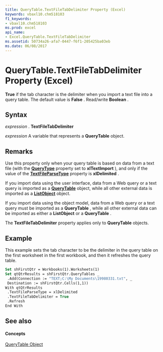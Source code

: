```yaml
---
title: QueryTable.TextFileTabDelimiter Property (Excel)
keywords: vbaxl10.chm518103
f1_keywords:
- vbaxl10.chm518103
ms.prod: excel
api_name:
- Excel.QueryTable.TextFileTabDelimiter
ms.assetid: 50734a26-afa7-0447-f6f1-205425ba03eb
ms.date: 06/08/2017
---
```



# QueryTable.TextFileTabDelimiter Property (Excel)

 **True** if the tab character is the delimiter when you import a text file into a query table. The default value is **False** . Read/write **Boolean** .


## Syntax

 _expression_ . **TextFileTabDelimiter**

 _expression_ A variable that represents a **QueryTable** object.


## Remarks

Use this property only when your query table is based on data from a text file (with the **[QueryType](querytable-querytype-property-excel.md)** property set to **xlTextImport** ), and only if the value of the **[TextFileParseType](querytable-textfileparsetype-property-excel.md)** property is **xlDelimited** .

If you import data using the user interface, data from a Web query or a text query is imported as a **[QueryTable](querytable-object-excel.md)** object, while all other external data is imported as a **[ListObject](listobject-object-excel.md)** object.

If you import data using the object model, data from a Web query or a text query must be imported as a **QueryTable** , while all other external data can be imported as either a **ListObject** or a **QueryTable** .

The **TextFileTabDelimiter** property applies only to **QueryTable** objects.


## Example

This example sets the tab character to be the delimiter in the query table on the first worksheet in the first workbook, and then it refreshes the query table.


```vb
Set shFirstQtr = Workbooks(1).Worksheets(1) 
Set qtQtrResults = shFirstQtr.QueryTables _ 
 .Add(Connection := "TEXT;C:\My Documents\19980331.txt", _ 
 Destination := shFirstQtr.Cells(1,1)) 
With qtQtrResults 
 .TextFileParseType = xlDelimited 
 .TextFileTabDelimiter = True 
 .Refresh 
End With
```


## See also


#### Concepts


[QueryTable Object](querytable-object-excel.md)

